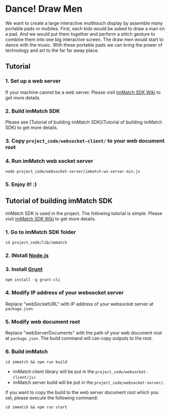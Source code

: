 # Dance! Draw Men

We want to create a large interactive multitouch display by assemble many portable pads or mobiles. First, each kids would be asked to draw a man on a pad. And we would put them together and perform a stitch gesture to combine them into one big interactive screen. The draw men would start to dance with the music. With these portable pads we can bring the power of technology and art to the far far away place.

## Tutorial


### 1. Set up a web server

If your machine cannot be a web server. Please visit [imMatch SDK Wiki](https://bitbucket.org/kf99916/immatch/) to get more details.

### 2. Build imMatch SDK

Please see [Tutorial of building imMatch SDK](Tutorial of building imMatch SDK) to get more details.

### 3. Copy ```project_code/websocket-client/``` to your web document root

### 4. Run imMatch web socket server

```
node project_code/websocket-server/immatch-ws-server.min.js
```

### 5. Enjoy it! :)

## Tutorial of building imMatch SDK

imMatch SDK is used in the project. The following tutorial is simple. Please visit [imMatch SDK Wiki](https://bitbucket.org/kf99916/immatch/) to get more details.


### 1. Go to imMatch SDK folder

```
cd project_code/lib/immatch
```

### 2. INstall [Node.js](http://nodejs.org/)

### 3. Install [Grunt](http://gruntjs.com/)

```
npm install -g grunt-cli
```

### 4. Modify IP address of your websocket server

Replace "webSocketURL" with IP address of your websocket server at ```package.json```

### 5. Modify web document root

Replace "webServerDocuments" with the path of your web document root at ```package.json```. The build command will can copy outputs to the root.

### 6. Build imMatch

```
cd immatch && npm run build
```

- imMatch client library will be put in the ```project_code/websocket-client/js/```.
- imMatch server build will be put in the  ```project_code/websocket-server/```.

If you want to copy the build to the web server document root which you set, please execute the following command:

```
cd immatch && npm run start
```